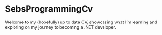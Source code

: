 # SebsProgrammingCv
Welcome to my (hopefully) up to date CV, showcasing what I’m learning and exploring on my journey to becoming a .NET developer.
